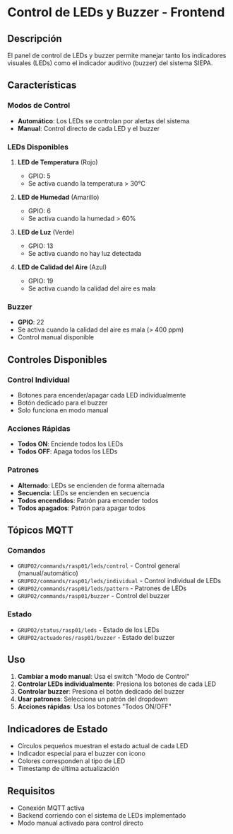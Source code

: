 # Control de LEDs y Buzzer - Frontend

## Descripción
El panel de control de LEDs y buzzer permite manejar tanto los indicadores visuales (LEDs) como el indicador auditivo (buzzer) del sistema SIEPA.

## Características

### Modos de Control
- **Automático**: Los LEDs se controlan por alertas del sistema
- **Manual**: Control directo de cada LED y el buzzer

### LEDs Disponibles
1. **LED de Temperatura** (Rojo)
   - GPIO: 5
   - Se activa cuando la temperatura > 30°C
   
2. **LED de Humedad** (Amarillo)
   - GPIO: 6
   - Se activa cuando la humedad > 60%
   
3. **LED de Luz** (Verde)
   - GPIO: 13
   - Se activa cuando no hay luz detectada
   
4. **LED de Calidad del Aire** (Azul)
   - GPIO: 19
   - Se activa cuando la calidad del aire es mala

### Buzzer
- **GPIO**: 22
- Se activa cuando la calidad del aire es mala (> 400 ppm)
- Control manual disponible

## Controles Disponibles

### Control Individual
- Botones para encender/apagar cada LED individualmente
- Botón dedicado para el buzzer
- Solo funciona en modo manual

### Acciones Rápidas
- **Todos ON**: Enciende todos los LEDs
- **Todos OFF**: Apaga todos los LEDs

### Patrones
- **Alternado**: LEDs se encienden de forma alternada
- **Secuencia**: LEDs se encienden en secuencia
- **Todos encendidos**: Patrón para encender todos
- **Todos apagados**: Patrón para apagar todos

## Tópicos MQTT

### Comandos
- `GRUPO2/commands/rasp01/leds/control` - Control general (manual/automático)
- `GRUPO2/commands/rasp01/leds/individual` - Control individual de LEDs
- `GRUPO2/commands/rasp01/leds/pattern` - Patrones de LEDs
- `GRUPO2/commands/rasp01/buzzer` - Control del buzzer

### Estado
- `GRUPO2/status/rasp01/leds` - Estado de los LEDs
- `GRUPO2/actuadores/rasp01/buzzer` - Estado del buzzer

## Uso

1. **Cambiar a modo manual**: Usa el switch "Modo de Control"
2. **Controlar LEDs individualmente**: Presiona los botones de cada LED
3. **Controlar buzzer**: Presiona el botón dedicado del buzzer
4. **Usar patrones**: Selecciona un patrón del dropdown
5. **Acciones rápidas**: Usa los botones "Todos ON/OFF"

## Indicadores de Estado
- Círculos pequeños muestran el estado actual de cada LED
- Indicador especial para el buzzer con icono
- Colores corresponden al tipo de LED
- Timestamp de última actualización

## Requisitos
- Conexión MQTT activa
- Backend corriendo con el sistema de LEDs implementado
- Modo manual activado para control directo 
